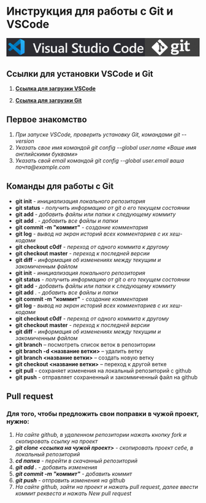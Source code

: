 # Инструкция для работы с Git и VSCode

![](/gitvs.png)

## Ссылки для установки VSCode и Git

1. [**Ссылка для загрузки VSCode**](https://code.visualstudio.com/download)

2. [**Ссылка для загрузки Git**](https://git-scm.com/downloads)

## Первое знакомство

1. _При запуске VSCode, проверить установку Git, командами git --version_
2. _Указать свое имя командой git config --global user.name «Ваше имя английскими буквами»_
3. _Указать свой email командой git config --global user.email ваша почта@example.com_

## Команды для работы с Git

- **git init** - _инициализация локального репозитория_
- **git status** - _получить информацию от git о его текущем состоянии_
- **git add** - _добавить файлы или папки к следующему коммиту_
- **git add** . - _добавить все файлы и папки_
- **git commit -m "коммит"** - _создание комментария_
- **git log** - _вывод на экран историй всех комментариев с их хеш-кодами_
- **git checkout c0df** - _переход от одного коммита к другому_
- **git checkout master** - _переход к последней версии_
- **git diff** - _информация об изменениях между текущим и закомиченным файлом_
- **git init** - *инициализация локального репозитория*
- **git status** - *получить информацию от git о его текущем состоянии*
- **git add** - *добавить файлы или папки к следующему коммиту*
- **git add** . - *добавить все файлы и папки*
- **git commit -m "коммит"** - *создание комментария*
- **git log** - *вывод на экран историй всех комментариев с их хеш-кодами*
- **git checkout c0df** - *переход от одного коммита к другому*
- **git checkout master** - *переход к последней версии*
- **git diff** - *информация об изменениях между текущим и закомиченным файлом*
- **git branch** – посмотреть список веток в репозитории
- **git branch -d <название ветки>** – удалить ветку
- **git branch <название ветки>** – создать новую ветку
- **git checkout <название ветки>** – переход к другой ветке
- **git pull** - сохраняет изменения на локальный репозиторий с github
- **git push** - отправляет сохраненный и закоммиченный файл на github

## Pull request
### Для того, чтобы предложить свои поправки в чужой проект, нужно:

1. _На сайте github, в удаленном репозитории нажать кнопку fork и скопировать ссылку на проект_
2. _**git clone <ссылка на чужой проект>** - скопировать проект себе, в локальный репозиторий_
3. _**cd папка** - перейти в скачанный репозиторий_
4. _**git add .** - добавить изменения_
5. _**git commit -m "коммит"** - добавить коммит_
6. _**git push** - отправить изменения на github_
7. _На сайте github, зайти на проект и нажать pull request, далее ввести коммит реквеста и нажать New pull request_